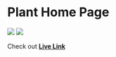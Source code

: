 # Plant Home Page

![](https://img.shields.io/badge/-HTML-f06529) ![](https://img.shields.io/badge/-CSS-2965f1)

Check out **[Live Link](https://project6-htmlcss-geektousif.netlify.app/)**
